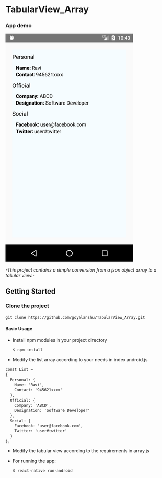 # TabularView_Array

### App demo

<img src = './demo.png' width = "400" />

*-This project contains a simple conversion from a json object array to a tabular view.-*

## Getting Started

### Clone the project
`git clone https://github.com/goyalanshu/TabularView_Array.git`

#### Basic Usage

* Install npm modules in your project directory

      $ npm install
      
* Modify the list array according to your needs in index.android.js

```
const List =
{
  Personal: {
    Name: 'Ravi',
    Contact: '945621xxxx'
  },
  Official: {
    Company: 'ABCD',
    Designation: 'Software Developer'
  },
  Social: {
    Facebook: 'user@facebook.com',
    Twitter: 'user#twitter'
  }
};

```

* Modify the tabular view according to the requirements in array.js
     
* For running the app: 

      $ react-native run-android
      
